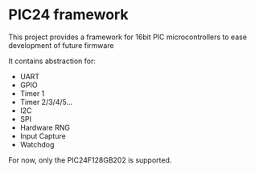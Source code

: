 # PIC24 framework

This project provides a framework for 16bit PIC microcontrollers to ease development of future firmware

It contains abstraction for:
  - UART
  - GPIO
  - Timer 1
  - Timer 2/3/4/5...
  - I2C
  - SPI
  - Hardware RNG
  - Input Capture
  - Watchdog

For now, only the PIC24F128GB202 is supported.
